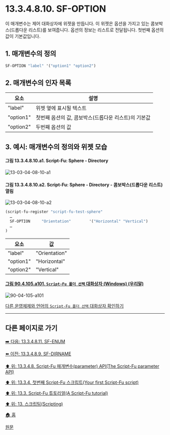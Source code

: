 # 13.3.4.8.10. SF-OPTION
이 매개변수는 제어 대화상자에 위젯을 만듭니다. 이 위젯은 옵션을 가지고 있는 콤보박스(드롭다운 리스트)를 보여줍니다. 옵션의 정보는 리스트로 전달됩니다. 첫번째 옵션의 값이 기본값입니다.

<a id="13-03-04-08-10-s1"></a>

## 1. 매개변수의 정의

```scheme
SF-OPTION "label" '("option1" "option2")
```

<a id="13-03-04-08-10-s2"></a>

## 2. 매개변수의 인자 목록

|요소|설명|
|---|---|
|"label"|위젯 옆에 표시될 텍스트|
|"option1"|첫번째 옵션의 값, 콤보박스(드롭다운 리스트)의 기본값|
|"option2"|두번째 옵션의 값|

<a id="13-03-04-08-10-s3"></a>

## 3. 예시: 매개변수의 정의와 위젯 모습

<a id="13-03-04-08-10-a1"></a>

#### 그림 13.3.4.8.10.a1. Script-Fu: Sphere - Directory
![13-03-04-08-10-a1](https://github.com/wonder13662/gimp/assets/15767104/bd8a48fe-2700-4532-9540-a66d4a1f0ccb)

<a id="13-03-04-08-10-a2"></a>

#### 그림 13.3.4.8.10.a2. Script-Fu: Sphere - Directory - 콤보박스(드롭다운 리스트) 열림
![13-03-04-08-10-a2](https://github.com/wonder13662/gimp/assets/15767104/2ba5160e-1128-42a8-8835-b7debdfae275)

```scheme
(script-fu-register "script-fu-test-sphere"
  …
  SF-OPTION     "Orientation"        '("Horizontal" "Vertical")
  …
)
```

|요소|값|
|---|---|
|"label"|"Orientation"|
|"option1"|"Horizontal"|
|"option2"|"Vertical"|

<a id="90-04-105-a101"></a>

#### [그림 90.4.105.a101. `Script-Fu 폴더 선택` 대화상자 (Windows) (우리말)](./90-04-0105-script_fu_folder_selection.md#90-04-105-a101)
![90-04-105-a101](https://github.com/wonder13662/gimp/assets/15767104/2abf8d19-df2e-44a8-b508-eaff7664c9cf)

[다른 운영체제와 언어의 `Script-Fu 폴더 선택` 대화상자 확인하기](./90-04-0105-script_fu_folder_selection.md#90-04-105-a102)

***

## 다른 페이지로 가기

[➡️ 다음: 13.3.4.8.11. SF-ENUM](./13-03-04-08-11-sf_enum.md)

[⬅️ 이전: 13.3.4.8.9. SF-DIRNAME](./13-03-04-08-09-sf_dirname.md)

[⬆️ 위: 13.3.4.8. Script-Fu 매개변수(parameter) API(The Script-Fu parameter API)](./13-03-04-08-00-the_script_fu_parameter_api.md)

[⬆️ 위: 13.3.4. 첫번째 Script-Fu 스크립트(Your first Script-Fu script)](./13-03-04-00-your-first-script-fu-script.md)

[⬆️ 위: 13.3. Script-Fu 튜토리얼(A Script-Fu tutorial)](./13-03-00-a-script-fu-tutorial.md)

[⬆️ 위: 13. 스크립팅(Scripting)](./13-00-scripting.md)

[🏠 홈](./00-home.md)

[원문](https://docs.gimp.org/2.10/ko/gimp-using-script-fu-tutorial-first-script.html#gimp-using-script-fu-api)